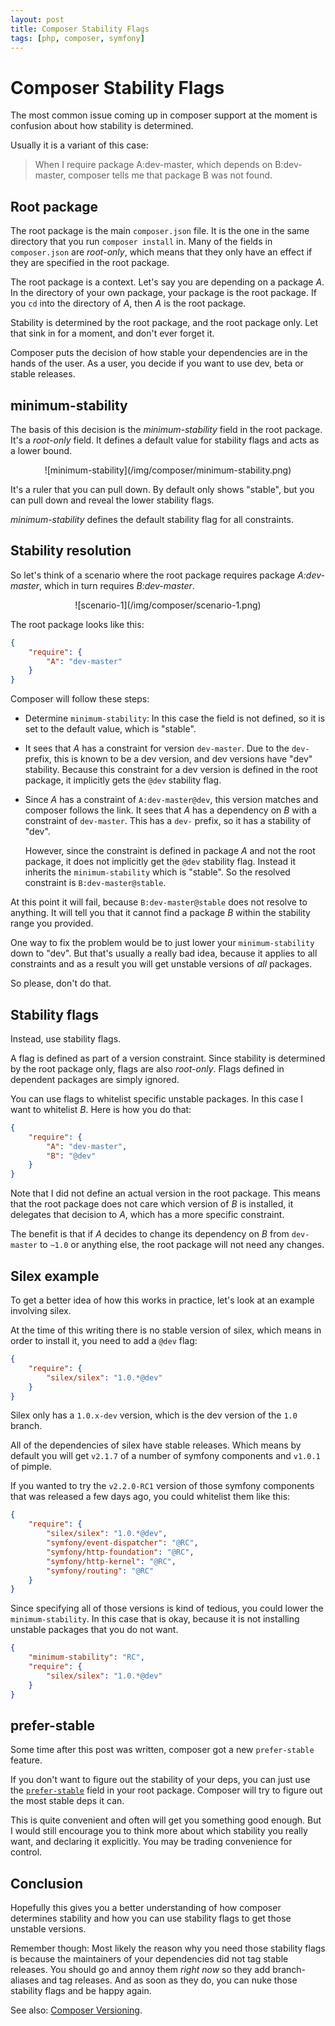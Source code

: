 ```yaml
---
layout: post
title: Composer Stability Flags
tags: [php, composer, symfony]
---
```


# Composer Stability Flags

The most common issue coming up in composer support at the moment is confusion
about how stability is determined.

Usually it is a variant of this case:

> When I require package A:dev-master, which depends on B:dev-master, composer
> tells me that package B was not found.

## Root package

The root package is the main `composer.json` file. It is the one in the same
directory that you run `composer install` in. Many of the fields in
`composer.json` are *root-only*, which means that they only have an effect if
they are specified in the root package.

The root package is a context. Let's say you are depending on a package *A*.
In the directory of your own package, your package is the root package. If you
`cd` into the directory of *A*, then *A* is the root package.

Stability is determined by the root package, and the root package only. Let
that sink in for a moment, and don't ever forget it.

Composer puts the decision of how stable your dependencies are in the hands of
the user. As a user, you decide if you want to use dev, beta or stable
releases.

## minimum-stability

The basis of this decision is the *minimum-stability* field in the root
package. It's a *root-only* field. It defines a default value for stability
flags and acts as a lower bound.

<center>
    ![minimum-stability](/img/composer/minimum-stability.png)
</center>

It's a ruler that you can pull down. By default only shows "stable", but you
can pull down and reveal the lower stability flags.

*minimum-stability* defines the default stability flag for all constraints.

## Stability resolution

So let's think of a scenario where the root package requires package *A:dev-
master*, which in turn requires *B:dev-master*.

<center>
    ![scenario-1](/img/composer/scenario-1.png)
</center>

The root package looks like this:

~~~json
{
    "require": {
        "A": "dev-master"
    }
}
~~~

Composer will follow these steps:

* Determine `minimum-stability`: In this case the field is not defined, so it
  is set to the default value, which is "stable".

* It sees that *A* has a constraint for version `dev-master`. Due to the
  `dev-` prefix, this is known to be a dev version, and dev versions have
  "dev" stability. Because this constraint for a dev version is defined in
  the root package, it implicitly gets the `@dev` stability flag.

* Since *A* has a constraint of `A:dev-master@dev`, this version matches and
  composer follows the link. It sees that *A* has a dependency on *B* with a
  constraint of `dev-master`. This has a `dev-` prefix, so it has a stability
  of "dev".

  However, since the constraint is defined in package *A* and not the root
  package, it does not implicitly get the `@dev` stability flag. Instead it
  inherits the `minimum-stability` which is "stable". So the resolved
  constraint is `B:dev-master@stable`.

At this point it will fail, because `B:dev-master@stable` does not resolve to
anything. It will tell you that it cannot find a package *B* within the
stability range you provided.

One way to fix the problem would be to just lower your `minimum-stability`
down to "dev". But that's usually a really bad idea, because it applies to all
constraints and as a result you will get unstable versions of *all* packages.

So please, don't do that.

## Stability flags

Instead, use stability flags.

A flag is defined as part of a version constraint. Since stability is
determined by the root package only, flags are also *root-only*. Flags defined
in dependent packages are simply ignored.

You can use flags to whitelist specific unstable packages. In this case I want
to whitelist *B*. Here is how you do that:

~~~json
{
    "require": {
        "A": "dev-master",
        "B": "@dev"
    }
}
~~~

Note that I did not define an actual version in the root package. This means
that the root package does not care which version of *B* is installed, it
delegates that decision to *A*, which has a more specific constraint.

The benefit is that if *A* decides to change its dependency on *B* from
`dev-master` to `~1.0` or anything else, the root package will not need any
changes.

## Silex example

To get a better idea of how this works in practice, let's look at an example
involving silex.

At the time of this writing there is no stable version of silex, which means
in order to install it, you need to add a `@dev` flag:

~~~json
{
    "require": {
        "silex/silex": "1.0.*@dev"
    }
}
~~~

Silex only has a `1.0.x-dev` version, which is the dev version of the `1.0`
branch.

All of the dependencies of silex have stable releases. Which means by default
you will get `v2.1.7` of a number of symfony components and `v1.0.1` of
pimple.

If you wanted to try the `v2.2.0-RC1` version of those symfony components that
was released a few days ago, you could whitelist them like this:

~~~json
{
    "require": {
        "silex/silex": "1.0.*@dev",
        "symfony/event-dispatcher": "@RC",
        "symfony/http-foundation": "@RC",
        "symfony/http-kernel": "@RC",
        "symfony/routing": "@RC"
    }
}
~~~

Since specifying all of those versions is kind of tedious, you could lower the
`minimum-stability`. In this case that is okay, because it is not installing
unstable packages that you do not want.

~~~json
{
    "minimum-stability": "RC",
    "require": {
        "silex/silex": "1.0.*@dev"
    }
}
~~~

## prefer-stable

Some time after this post was written, composer got a new `prefer-stable`
feature.

If you don't want to figure out the stability of your deps, you can just use
the [`prefer-stable`](http://getcomposer.org/doc/04-schema.md#prefer-stable)
field in your root package. Composer will try to figure out the most stable
deps it can.

This is quite convenient and often will get you something good enough. But I
would still encourage you to think more about which stability you really want,
and declaring it explicitly. You may be trading convenience for control.

## Conclusion

Hopefully this gives you a better understanding of how composer determines
stability and how you can use stability flags to get those unstable versions.

Remember though: Most likely the reason why you need those stability flags is
because the maintainers of your dependencies did not tag stable releases. You
should go and annoy them *right now* so they add branch-aliases and tag
releases. And as soon as they do, you can nuke those stability flags and be
happy again.

See also: [Composer Versioning](/2013/01/07/composer-versioning.html).
